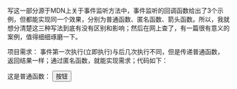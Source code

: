 ##
写这一部分源于MDN上关于事件监听方法中，事件监听的回调函数给出了3个示例，但都能实现同一个效果，分别为普通函数、匿名函数、箭头函数。所以，我就想分清楚这三种写法到底有没有区别和影响；然后在网上查了，有一篇很有意义的案例，值得细细琢磨一下。

项目需求：
    事件第一次执行(立即执行)与后几次执行不同，但是传递普通函数，返回结果一样；通过匿名函数，就能实现需求；代码如下：

这是普通函数：
    <button class="button">按钮</button>
    <script>
    (function(w){
        //第一次定义需要执行的代码块
        var fn = function(){
            console.log(1);
        };
        var btn = document.querySelector('.button');
        btn.addEventListener('click',fn,false);
        btn.click();

        //覆盖fn的引用，第二次以后需要执行的代码
        fn = function(){
            console.log(2);
        };
        })(window);
    </script>
//初始化后，打印1，之后点击打印1

这是匿名函数：
<button class="button">按钮</button>
    <script>
    (function(w){
        //第一次定义需要执行的代码块
        var fn = function(){
            console.log(1);
        };
        var btn = document.querySelector('.button');
        btn.addEventListener('click',function(){
            fn();
        },false);
        btn.click();

        //覆盖fn的引用，第二次以后需要执行的代码
        fn = function(){
            console.log(2);
        };
        })(window);
    </script>
    初始化后打印1，之后点击打印2

网友是这么分析的：
 var o1 = x => console.log(1);
 var o2 = x => console.log(2);

首先，定义了一个函数 fn = o1 ,添加事件监听函数相当于把其赋值到另一个变量。即 evevfn = fn; 那么，后面执行 fn = o2 的时候， evenfn 还是o1 ，不会因为 fn 改变而变成 o2;

var fn = o1;
var evenfn = fn;
evenfn();
fn = o2;
enenfn();


下面这几段代码，定义了一个函数 fn = o1; 然后 evevfn 是另一个匿名函数(不是fn)，其中使用了fn。所以后面 fn = o2 ，那么 evenfn 运行的时候调用的 fn() 就是输出2。

var fn = o1;
var evenfn = function(){fn()};
evenfn();
fn = o2;
evenfn();


可以这么理解，由于函数也是对象，所以，第一个例子，事件监听函数时具名函数，指向的是分配的内存地址，而不是指针；所以，后面再对原函数赋值，而内存中已经存在了这个对象。
第二个例子是匿名函数，形成闭包，引用的是环境对象最后定义的函数；
